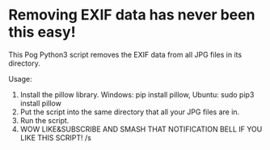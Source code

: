 # Removing EXIF data has never been this easy!
This Pog Python3 script removes the EXIF data from all JPG files in its directory.

Usage:

1. Install the pillow library. Windows: pip install pillow, Ubuntu: sudo pip3 install pillow
2. Put the script into the same directory that all your JPG files are in.
3. Run the script.
4. WOW LIKE&SUBSCRIBE AND SMASH THAT NOTIFICATION BELL IF YOU LIKE THIS SCRIPT!
/s
